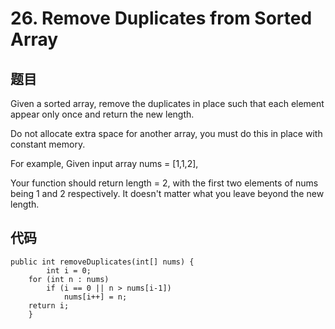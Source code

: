 # 26. Remove Duplicates from Sorted Array
## 题目
Given a sorted array, remove the duplicates in place such that each element appear only once and return the new length.

Do not allocate extra space for another array, you must do this in place with constant memory.

For example,
Given input array nums = [1,1,2],

Your function should return length = 2, with the first two elements of nums being 1 and 2 respectively. It doesn't matter what you leave beyond the new length.
## 代码


	public int removeDuplicates(int[] nums) {
        	int i = 0;
    	for (int n : nums)
        	if (i == 0 || n > nums[i-1])
            	nums[i++] = n;
    	return i;
    	}
